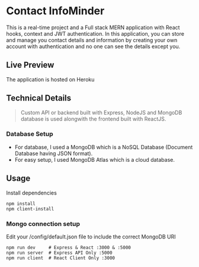 # Contact InfoMinder

This is a real-time project and a Full stack MERN application with React hooks, context and JWT authentication. In this application, you can store and manage you contact details and information by creating your own account with authentication and no one can see the details except you.

## Live Preview

The application is hosted on Heroku

## Technical Details

> Custom API or backend built with Express, NodeJS and MongoDB database is used alongwith the frontend built with ReactJS.

### Database Setup

- For database, I used a MongoDB which is a NoSQL Database (Document Database having JSON format).
- For easy setup, I used MongoDB Atlas which is a cloud database.

## Usage

Install dependencies

```
npm install
npm client-install
```

### Mongo connection setup

Edit your /config/default.json file to include the correct MongoDB URI

```
npm run dev     # Express & React :3000 & :5000
npm run server  # Express API Only :5000
npm run client  # React Client Only :3000
```
